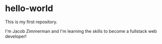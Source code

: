 # hello-world
This is my first repository.

I'm Jacob Zimmerman and I'm learning the skills to become a fullstack web developer!
